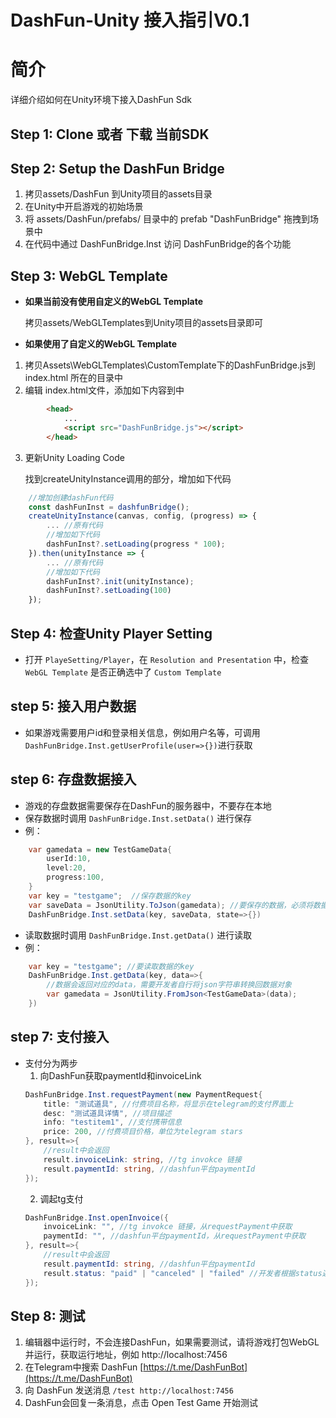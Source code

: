 # DashFun-Unity 接入指引V0.1

# 简介
详细介绍如何在Unity环境下接入DashFun Sdk

## Step 1: Clone 或者 下载 当前SDK
## Step 2: Setup the DashFun Bridge
1. 拷贝assets/DashFun 到Unity项目的assets目录
2. 在Unity中开启游戏的初始场景
3. 将 assets/DashFun/prefabs/ 目录中的 prefab "DashFunBridge" 拖拽到场景中
4. 在代码中通过 DashFunBridge.Inst 访问 DashFunBridge的各个功能

## Step 3: WebGL Template
- **如果当前没有使用自定义的WebGL Template**

    拷贝assets/WebGLTemplates到Unity项目的assets目录即可
- **如果使用了自定义的WebGL Template**
1. 拷贝Assets\WebGLTemplates\CustomTemplate下的DashFunBridge.js到 index.html 所在的目录中
2. 编辑 index.html文件，添加如下内容到<head></head>中
```html
        <head>
            ...
            <script src="DashFunBridge.js"></script>
        </head>
```
3. 更新Unity Loading Code
    
    找到createUnityInstance调用的部分，增加如下代码
```javascript
    //增加创建dashFun代码
    const dashFunInst = dashfunBridge();
    createUnityInstance(canvas, config, (progress) => {
        ... //原有代码
        //增加如下代码
        dashFunInst?.setLoading(progress * 100);
    }).then(unityInstance => {
        ... //原有代码
        //增加如下代码
        dashFunInst?.init(unityInstance);
        dashFunInst?.setLoading(100)
    });
```

## Step 4: 检查Unity Player Setting
- 打开 `PlayeSetting/Player`，在 `Resolution and Presentation` 中，检查 `WebGL Template` 是否正确选中了 `Custom Template`

## step 5: 接入用户数据
- 如果游戏需要用户id和登录相关信息，例如用户名等，可调用 `DashFunBridge.Inst.getUserProfile(user=>{})`进行获取

## step 6: 存盘数据接入
- 游戏的存盘数据需要保存在DashFun的服务器中，不要存在本地
- 保存数据时调用 `DashFunBridge.Inst.setData()` 进行保存
- 例： 
``` C#
    var gamedata = new TestGameData{
        userId:10,
        level:20,
        progress:100,
    }
    var key = "testgame";  //保存数据的key
    var saveData = JsonUtility.ToJson(gamedata); //要保存的数据，必须将数据对象转化为json字符串
    DashFunBridge.Inst.setData(key, saveData, state=>{})
```
- 读取数据时调用 `DashFunBridge.Inst.getData()` 进行读取
- 例：
``` C#
    var key = "testgame"; //要读取数据的key
    DashFunBridge.Inst.getData(key, data=>{
        //数据会返回对应的data，需要开发者自行将json字符串转换回数据对象
        var gamedata = JsonUtility.FromJson<TestGameData>(data);
    })
```

## step 7: 支付接入
- 支付分为两步
    1. 向DashFun获取paymentId和invoiceLink
    ```C#
    DashFunBridge.Inst.requestPayment(new PaymentRequest{
        title: "测试道具", //付费项目名称，将显示在telegram的支付界面上
        desc: "测试道具详情", //项目描述
        info: "testitem1", //支付携带信息
        price: 200, //付费项目价格，单位为telegram stars
    }, result=>{
        //result中会返回
        result.invoiceLink: string, //tg invokce 链接
        result.paymentId: string, //dashfun平台paymentId
    });
    ```
    2. 调起tg支付
    ```C#
    DashFunBridge.Inst.openInvoice({
        invoiceLink: "", //tg invokce 链接，从requestPayment中获取
        paymentId: "", //dashfun平台paymentId，从requestPayment中获取
    }, result=>{
        //result中会返回
        result.paymentId: string, //dashfun平台paymentId
        result.status: "paid" | "canceled" | "failed" //开发者根据status返回的值，如果是paid则为付费成功，客户端增加道具，其他视为失败
    });
    ```

## Step 8: 测试
1. 编辑器中运行时，不会连接DashFun，如果需要测试，请将游戏打包WebGL并运行，获取运行地址，例如 http://localhost:7456
2. 在Telegram中搜索 DashFun [https://t.me/DashFunBot](https://t.me/DashFunBot)
3. 向 DashFun 发送消息 `/test http://localhost:7456`
4. DashFun会回复一条消息，点击 Open Test Game 开始测试